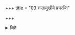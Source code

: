 +++
title = "03 शालामुखीये प्रचरन्ति"

+++

<details><summary>थिते</summary>

शालामुखीये प्रचरन्ति ३
</details>
